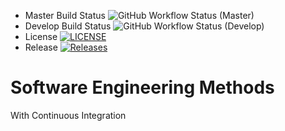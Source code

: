 - Master Build Status ![GitHub Workflow Status (Master)](https://img.shields.io/github/actions/workflow/status/BenG6541/sem/main.yml?branch=master)
- Develop Build Status ![GitHub Workflow Status (Develop)](https://img.shields.io/github/actions/workflow/status/BenG6541/sem/main.yml?branch=develop)
- License [![LICENSE](https://img.shields.io/github/license/BenG6541/sem.svg?style=flat-square)](https://github.com/BenG6541/sem/blob/master/LICENSE)
- Release [![Releases](https://img.shields.io/github/release/BenG6541/sem/all.svg?style=flat-square)](https://github.com/BenG6541/sem/releases)

# Software Engineering Methods

With Continuous Integration 